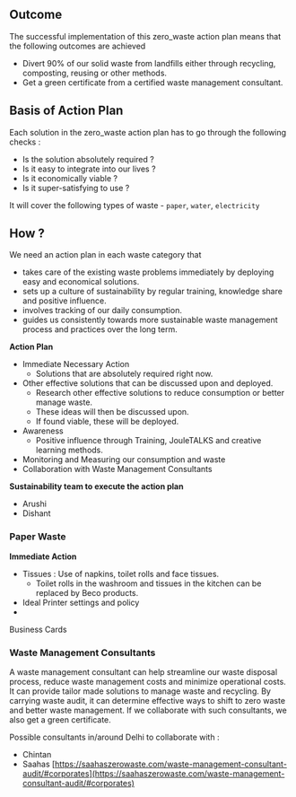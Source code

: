 
## Outcome 

The successful implementation of this zero_waste action plan means that the following outcomes are achieved
- Divert 90% of our solid waste from landfills either through recycling, composting, reusing or other methods.
- Get a green certificate from a certified waste management consultant. 
 
## Basis of Action Plan 

Each solution in the zero_waste action plan has to go through the following checks :
- Is the solution absolutely required ? 
- Is it easy to integrate into our lives ? 
- Is it economically viable ?
- Is it super-satisfying to use ? 

It will cover the following types of waste - `paper`, `water`, `electricity`

## How ? 

We need an action plan in each waste category that 
- takes care of the existing waste problems immediately by deploying easy and economical solutions.
- sets up a culture of sustainability by regular training, knowledge share and positive influence. 
- involves tracking of our daily consumption.
- guides us consistently towards more sustainable waste management process and practices over the long term. 

**Action Plan**

- Immediate Necessary Action
	- Solutions that are absolutely required right now. 
- Other effective solutions that can be discussed upon and deployed. 
	- Research other effective solutions to reduce consumption or better manage waste. 
	- These ideas will then be discussed upon. 
	- If found viable, these will be deployed. 
- Awareness 
	- Positive influence through Training, JouleTALKS and creative learning methods. 
- Monitoring and Measuring our consumption and waste  
- Collaboration with Waste Management Consultants

**Sustainability team to execute the action plan**
- Arushi 
- Dishant

### Paper Waste

**Immediate Action**

- Tissues : Use of napkins, toilet rolls and face tissues. 
	- Toilet rolls in the washroom and tissues in the kitchen can be replaced by Beco products.  
- Ideal Printer settings and policy
- 
Business Cards 

### Waste Management Consultants 

A waste management consultant can help streamline our waste disposal process, reduce waste management costs and minimize operational costs. It can provide tailor made solutions to manage waste and recycling. By carrying waste audit, it can determine effective ways to shift to zero waste and better waste management. If we collaborate with such consultants, we also get a green certificate. 

Possible consultants in/around Delhi to collaborate with : 
- Chintan 
- Saahas [https://saahaszerowaste.com/waste-management-consultant-audit/#corporates](https://saahaszerowaste.com/waste-management-consultant-audit/#corporates)
<!--stackedit_data:
eyJoaXN0b3J5IjpbLTIxMzQyNzY4OTksLTc2NjU3MzA4NiwtMT
U5NjM2NDQ1NywtNzAzNzcyMzY5LDM3NjkwMTEzMCw1NzY0MTA0
OTgsMjA5ODkwNjUzNCwtNzM1OTE3NTc0LC0xNDQ0NjA3NzIyLC
0yMDg4NzQ2NjEyXX0=
-->